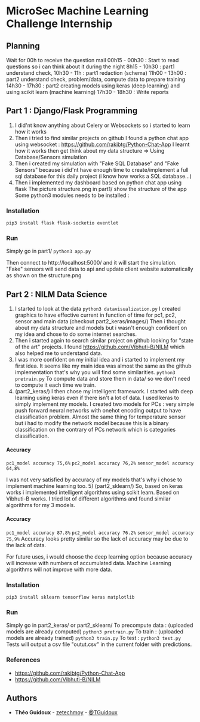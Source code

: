 # MicroSec Machine Learning Challenge Internship

## Planning
Wait for 00h to receive the question mail
00h15   -   00h30   : Start to read questions so i can think about it during the night
8h15    -   10h30   : part1 understand check,
10h30   -   11h     : part1 redaction (schema)
11h00   -   13h00   : part2 understand check, problem/data, compute data to prepare training
14h30   -   17h30   : part2 creating models using keras (deep learning) and using scikit learn (machine learning)
17h30   -   18h30   : Write reports

## Part 1 : Django/Flask Programming
1) I did'nt know anything about Celery or Websockets so i started to learn how it works
2) Then i tried to find similar projects on github
I found a python chat app using websocket : https://github.com/rakibtg/Python-Chat-App
I learnt how it works then get think about my data structure => Using Database/Sensors simulation
3) Then i created my simulation with "Fake SQL Database" and "Fake Sensors" because i did'nt have enough time to create/implement a full sql database for this daily project (i know how works a SQL database...)
4) Then i implemented my dashboard based on python chat app using flask
The picture structure.png in part1/ show the structure of the app
Some python3 modules needs to be installed :
### Installation
`pip3 install flask flask-socketio eventlet`
### Run
Simply go in part1/
`python3 app.py`

Then connect to http://localhost:5000/ and it will start the simulation.
"Fake" sensors will send data to api and update client website automatically as shown on the structure.png

## Part 2 : NILM Data Science
1) I started to look at the data
`python3 datavisualization.py`
I created graphics to have effective current in function of time for pc1, pc2, sensor and main data (checkout part2_keras/images/)
Then i thought about my data structure and models but i wasn't enough confident on my idea and chose to do some internet searches.
2) Then i started again to search similar project on github looking for "state of the art" projects.
I found https://github.com/Vibhuti-B/NILM which also helped me to understand data.
3) I was more confident on my initial idea and i started to implement my first idea. It seems like my main idea was almost the same as the github implementation that's why you will find some similarities.
`python3 pretrain.py`
To compute data and store them in data/ so we don't need to compute it each time we train.
4) (part2_keras/) I then chose my intelligent framework. I started with deep learning using keras even if there isn't a lot of data. I used keras to simply implement my models.
I created two models for PCs : very simple push forward neural networks with onehot encoding output to have classification problem. Almost the same thing for temperature sensor but i had to modify the network model because this is a binary classification on the contrary of PCs network which is categories classification.
#### Accuracy
`pc1_model accuracy 75,6%`
`pc2_model accuracy 76,2%`
`sensor_model accuracy 64,8%`

I was not very satisfied by accuracy of my models that's why i chose to implement machine learning too.
5) (part2_sklearn/) So, based on keras works i implemented intelligent algorithms using scikit learn.
Based on Vibhuti-B works. I tried lot of different algorithms and found similar algorithms for my 3 models.
#### Accuracy
`pc1_model accuracy 87.8%`
`pc2_model accuracy 76.2%`
`sensor_model accuracy 75,9%`
Accuracy looks pretty similar so the lack of accuracy may be due to the lack of data.

For future uses, i would choose the deep learning option because accuracy will increase with numbers of accumulated data. Machine Learning algorithms will not improve with more data.

### Installation
`pip3 install sklearn tensorflow keras matplotlib`
### Run
Simply go in part2_keras/ or part2_sklearn/
To precompute data : (uploaded models are already computed)
`python3 pretrain.py`
To train : (uploaded models are already trained)
`python3 train.py`
To test :
`python3 test.py`
Tests will output a csv file "outut.csv" in the current folder with predictions.

### References
* https://github.com/rakibtg/Python-Chat-App
* https://github.com/Vibhuti-B/NILM

## Authors

* **Théo Guidoux** - [zetechmoy](https://github.com/zetechmoy) - [@TGuidoux](https://twitter.com/TGuidoux)
